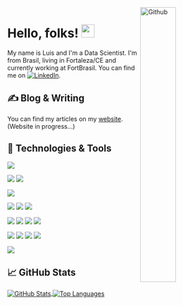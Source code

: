
<!-- More info, tips and tricks for making GitHub Profile README can be found in my article at https://towardsdatascience.com/build-a-stunning-readme-for-your-github-profile-9b80434fe5d7 -->

<!-- Any image aligned to the right. Beware the width -->
<img width="40%" align="right" alt="Github" src="https://images.unsplash.com/photo-1527474305487-b87b222841cc?ixlib=rb-1.2.1&ixid=eyJhcHBfaWQiOjEyMDd9&auto=format&fit=crop&w=1567&q=80" />

# Hello, folks! <img src="https://raw.githubusercontent.com/MartinHeinz/MartinHeinz/master/wave.gif" width="30px">

My name is Luis and I'm a Data Scientist. I'm from Brasil, living in Fortaleza/CE and currently working at FortBrasil. You can find me on [![LinkedIn][2.2]][2].

## &#x270d; Blog & Writing

You can find my articles on my [website](https://luisseneto.github.io/). (Website in progress...)

## 🔧 Technologies & Tools
![](https://img.shields.io/badge/OS-Linux-informational?style=flat&logo=linux&logoColor=white&color=2bbc8a)

![](https://img.shields.io/badge/Editor-Pycharm-informational?style=flat&logo=pycharm&logoColor=white&color=2bbc8a)
![](https://img.shields.io/badge/Editor-Visual_Studio_Code-informational?style=flat&logo=visual-studio-code&logoColor=white&color=2bbc8a)

![](https://img.shields.io/badge/Code-Python-informational?style=flat&logo=python&logoColor=white&color=2bbc8a)

![](https://img.shields.io/badge/Tools-PostgreSQL-informational?style=flat&logo=postgresql&logoColor=white&color=2bbc8a)
![](https://img.shields.io/badge/Tools-Microsoft_SQL_Server-informational?style=flat&logo=microsoft-sql-server&logoColor=white&color=2bbc8a)
![](https://img.shields.io/badge/Tools-MongoDB-informational?style=flat&logo=mongodb&logoColor=white&color=2bbc8a)

![](https://img.shields.io/badge/Tools-Docker-informational?style=flat&logo=docker&logoColor=white&color=2bbc8a)
![](https://img.shields.io/badge/Tools-Kubernetes-informational?style=flat&logo=kubernetes&logoColor=white&color=2bbc8a)
![](https://img.shields.io/badge/Tools-Apache_Airflow-informational?style=flat&logo=apache-airflow&logoColor=white&color=2bbc8a)
![](https://img.shields.io/badge/Tools-Apache_Spark-informational?style=flat&logo=apache-spark&logoColor=white&color=2bbc8a)

![](https://img.shields.io/badge/Tools-Scikit_Learn-informational?style=flat&logo=scikit-learn&logoColor=white&color=2bbc8a)
![](https://img.shields.io/badge/Tools-Pandas-informational?style=flat&logo=pandas&logoColor=white&color=2bbc8a)
![](https://img.shields.io/badge/Tools-Numpy-informational?style=flat&logo=numpy&logoColor=white&color=2bbc8a)
![](https://img.shields.io/badge/Tools-Scipy-informational?style=flat&logo=scipy&logoColor=white&color=2bbc8a)

![](https://img.shields.io/badge/Tools-Git-informational?style=flat&logo=git&logoColor=white&color=2bbc8a)





## &#x1f4c8; GitHub Stats

<a href="https://github.com/luisseneto/luisseneto">
  <img align="center" src="https://github-readme-stats.vercel.app/api?username=luisseneto&show_icons=true&line_height=27&count_private=true&title_color=ffffff&text_color=c9cacc&icon_color=2bbc8a&bg_color=1d1f21" alt="GitHub Stats" />
</a>

<a href="https://github.com/luisseneto/luisseneto">
  <img align="center" src="https://github-readme-stats.vercel.app/api/top-langs/?username=luisseneto&hide=SCSS,html&title_color=ffffff&text_color=c9cacc&icon_color=2bbc8a&bg_color=1d1f21" alt="Top Languages" />
</a>

<!-- links to social media icons -->

<!-- icons with padding -->

[1.1]: http://i.imgur.com/tXSoThF.png (twitter icon with padding)
[2.1]: http://i.imgur.com/0o48UoR.png (github icon with padding)

<!-- icons without padding -->

[1.2]: http://i.imgur.com/9I6NRUm.png (github icon without padding)
[2.2]: https://raw.githubusercontent.com/MartinHeinz/MartinHeinz/master/linkedin-3-16.png (LinkedIn icon without padding)


<!-- links to your social media accounts -->

[1]: https://github.com/luisseneto
[2]: https://www.linkedin.com/in/luisseneto/


<!-- Resources -->
<!-- Icons: https://simpleicons.org/ -->
<!-- GitHub Stats: https://github.com/anuraghazra/github-readme-stats -->
<!-- Emojis: https://emojipedia.org/emoji/ -->
<!-- HTML Emojis: https://www.fileformat.info/index.htm -->
<!-- Shields: https://shields.io/ -->
<!-- Awesome GitHub Profile README: https://github.com/abhisheknaiidu/awesome-github-profile-readme -->
